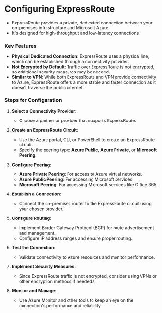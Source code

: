# Configuring ExpressRoute

- ExpressRoute provides a private, dedicated connection between your on-premises infrastructure and Microsoft Azure. 
- It's designed for high-throughput and low-latency connections.

### Key Features

- **Physical Dedicated Connection**: ExpressRoute uses a physical line, which can be established through a connectivity provider.
- **Not Encrypted by Default**: Traffic over ExpressRoute is not encrypted, so additional security measures may be needed.
- **Similar to VPN**: While both ExpressRoute and VPN provide connectivity to Azure, ExpressRoute offers a more stable and faster connection as it doesn’t traverse the public internet.

### Steps for Configuration

1. **Select a Connectivity Provider**:
    - Choose a partner or provider that supports ExpressRoute.

2. **Create an ExpressRoute Circuit**:
    - Use the Azure portal, CLI, or PowerShell to create an ExpressRoute circuit.
    - Specify the peering type: **Azure Public**, **Azure Private**, or **Microsoft Peering**.
3. **Configure Peering**:
    - **Azure Private Peering**: For access to Azure virtual networks.
    - **Azure Public Peering**: For accessing Microsoft services.
    - **Microsoft Peering**: For accessing Microsoft services like Office 365.

4. **Establish a Connection**:
    - Connect the on-premises router to the ExpressRoute circuit using your chosen provider.

5. **Configure Routing**:
    - Implement Border Gateway Protocol (BGP) for route advertisement and management.
    - Configure IP address ranges and ensure proper routing.

6. **Test the Connection**:
    - Validate connectivity to Azure resources and monitor performance.

7. **Implement Security Measures**:
    - Since ExpressRoute traffic is not encrypted, consider using VPNs or other encryption methods if needed.\

8. **Monitor and Manage**:
    - Use Azure Monitor and other tools to keep an eye on the connection's performance and reliability.